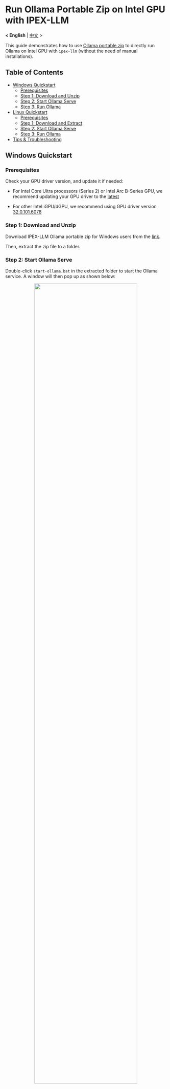 # Run Ollama Portable Zip on Intel GPU with IPEX-LLM
<p>
  <b>< English</b> | <a href='./ollama_portablze_zip_quickstart.zh-CN.md'>中文</a> >
</p>

This guide demonstrates how to use [Ollama portable zip](https://github.com/intel/ipex-llm/releases/tag/v2.2.0-nightly) to directly run Ollama on Intel GPU with `ipex-llm` (without the need of manual installations).

## Table of Contents
- [Windows Quickstart](#windows-quickstart)
  - [Prerequisites](#prerequisites)
  - [Step 1: Download and Unzip](#step-1-download-and-unzip)
  - [Step 2: Start Ollama Serve](#step-2-start-ollama-serve)
  - [Step 3: Run Ollama](#step-3-run-ollama)
- [Linux Quickstart](#linux-quickstart)
  - [Prerequisites](#prerequisites-1)
  - [Step 1: Download and Extract](#step-1-download-and-extract)
  - [Step 2: Start Ollama Serve](#step-2-start-ollama-serve-1)
  - [Step 3: Run Ollama](#step-3-run-ollama-1)
- [Tips & Troubleshooting](#tips--troubleshooting)

## Windows Quickstart

### Prerequisites

Check your GPU driver version, and update it if needed:

- For Intel Core Ultra processors (Series 2) or Intel Arc B-Series GPU, we recommend updating your GPU driver to the [latest](https://www.intel.com/content/www/us/en/download/785597/intel-arc-iris-xe-graphics-windows.html)

- For other Intel iGPU/dGPU, we recommend using GPU driver version [32.0.101.6078](https://www.intel.com/content/www/us/en/download/785597/834050/intel-arc-iris-xe-graphics-windows.html)

### Step 1: Download and Unzip

Download IPEX-LLM Ollama portable zip for Windows users from the [link](https://github.com/intel/ipex-llm/releases/tag/v2.2.0-nightly).

Then, extract the zip file to a folder.

### Step 2: Start Ollama Serve

Double-click `start-ollama.bat` in the extracted folder to start the Ollama service. A window will then pop up as shown below:

<div align="center">
  <img src="https://llm-assets.readthedocs.io/en/latest/_images/ollama_portable_start_ollama.png"  width=80%/>
</div>

### Step 3: Run Ollama

You could then use Ollama to run LLMs on Intel GPUs as follows:

- Open "Command Prompt" (cmd), and enter the extracted folder through `cd /d PATH\TO\EXTRACTED\FOLDER`
- Run `ollama run deepseek-r1:7b` in the "Command Prompt" (you may use any other model)

<div align="center">
  <img src="https://llm-assets.readthedocs.io/en/latest/_images/ollama_portable_run_ollama.png"  width=80%/>
</div>

### Additional models supported after Ollama v0.5.4

The currently Ollama Portable Zip is based on Ollama v0.5.4; in addition, the following new models have also been supported in the Ollama Portable Zip:

  | Model  | Download | Model Link |
  | - | - | - |
  | DeepSeek-R1 | `ollama run deepseek-r1` | [deepseek-r1](https://ollama.com/library/deepseek-r1) |
  | Openthinker | `ollama run openthinker` | [openthinker](https://ollama.com/library/openthinker) |
  | DeepScaleR | `ollama run deepscaler` | [deepscaler](https://ollama.com/library/deepscaler) |
  | Phi-4 | `ollama run phi4` | [phi4](https://ollama.com/library/phi4) |
  | Dolphin 3.0 | `ollama run dolphin3` | [dolphin3](https://ollama.com/library/dolphin3) |
  | Smallthinker | `ollama run smallthinker` | [smallthinker](https://ollama.com/library/smallthinker) |
  | Granite3.1-Dense |  `ollama run granite3-dense` | [granite3.1-dense](https://ollama.com/library/granite3.1-dense) |
  | Granite3.1-Moe-3B | `ollama run granite3-moe` | [granite3.1-moe](https://ollama.com/library/granite3.1-moe) |

## Linux Quickstart

### Prerequisites

Check your GPU driver version, and update it if needed:

- For client GPU, like A-series, B-series and integrated GPU, we recommend following [Intel client GPU driver installing guide](https://dgpu-docs.intel.com/driver/client/overview.html) to install your GPU driver.

### Step 1: Download and Extract

Download IPEX-LLM Ollama portable tgz for Ubuntu users from the [link](https://github.com/intel/ipex-llm/releases/tag/v2.2.0-nightly).

Then open a terminal, extract the tgz file to a folder.

```bash
cd PATH/TO/DOWNLOADED/TGZ
tar xvf [Downloaded tgz file]
```

### Step 2: Start Ollama Serve

Enter the extracted folder, and run `start-ollama.sh` to start Ollama service.  

```bash
cd PATH/TO/EXTRACTED/FOLDER
./start-ollama.sh
```

<div align="center">
  <img src="https://llm-assets.readthedocs.io/en/latest/_images/ollama_portable_start_ollama_ubuntu.png"  width=80%/>
</div>


### Step 3: Run Ollama

You could then use Ollama to run LLMs on Intel GPUs as follows:

- Open another ternimal, and enter the extracted folder through `cd PATH/TO/EXTRACTED/FOLDER`
- Run `./ollama run deepseek-r1:7b` (you may use any other model)

<div align="center">
  <img src="https://llm-assets.readthedocs.io/en/latest/_images/ollama_portable_run_ollama_ubuntu.png"  width=80%/>
</div>


## Tips & Troubleshooting

### Speed up model download using alternative sources

Ollama by default downloads model from [Ollama library](https://ollama.com/library). By setting the environment variable `IPEX_LLM_MODEL_SOURCE` to `modelscope`/`ollama` **before Run Ollama**, you could switch the source from which the model is downloaded first.

For example, if you would like to run `deepseek-r1:7b` but the download speed from Ollama library is quite slow, you could use [its model source](https://www.modelscope.cn/models/unsloth/DeepSeek-R1-Distill-Qwen-7B-GGUF) from [ModelScope](https://www.modelscope.cn/models) instead, through:

- For **Windows** users:

  - Open "Command Prompt", and navigate to the extracted folder by `cd /d PATH\TO\EXTRACTED\FOLDER`
  - Run `set IPEX_LLM_MODEL_SOURCE=modelscope` in "Command Prompt"
  - Run `ollama run deepseek-r1:7b`

- For **Linux** users:

  - In a terminal other than the one for Ollama serve, navigate to the extracted folder by `cd PATH\TO\EXTRACTED\FOLDER`
  - Run `export IPEX_LLM_MODEL_SOURCE=modelscope` in the terminal
  - Run `./ollama run deepseek-r1:7b`

> [!TIP]
> Model downloaded with `set IPEX_LLM_MODEL_SOURCE=modelscope` will still show actual model id in `ollama list`, e.g.
> ```
> NAME                                                             ID              SIZE      MODIFIED
> modelscope.cn/unsloth/DeepSeek-R1-Distill-Qwen-7B-GGUF:Q4_K_M    f482d5af6aec    4.7 GB    About a minute ago
> ```
> Except for `ollama run` and `ollama pull`, the model should be identified through its actual id, e.g. `ollama rm modelscope.cn/unsloth/DeepSeek-R1-Distill-Qwen-7B-GGUF:Q4_K_M`

### Increase context length in Ollama

By default, Ollama runs model with a context window of 2048 tokens. That is, the model can "remember" at most 2048 tokens of context.

To increase the context length, you could set environment variable `IPEX_LLM_NUM_CTX` **before Start Ollama Serve**, as shwon below (if Ollama serve is already running, please make sure to stop it first):

- For **Windows** users:

  - Open "Command Prompt", and navigate to the extracted folder through `cd /d PATH\TO\EXTRACTED\FOLDER`
  - Set `IPEX_LLM_NUM_CTX` to the desired length in the "Command Prompt, e.g. `set IPEX_LLM_NUM_CTX=16384`
  - Start Ollama serve through `start-ollama.bat`

- For **Linux** users:

  - In a terminal, navigate to the extracted folder through `cd PATH\TO\EXTRACTED\FOLDER`
  - Set `IPEX_LLM_NUM_CTX` to the desired length in the terminal, e.g. `export IPEX_LLM_NUM_CTX=16384`
  - Start Ollama serve through `./start-ollama.sh`

> [!TIP]
> `IPEX_LLM_NUM_CTX` has a higher priority than the `num_ctx` settings in a models' `Modelfile`.

### Select Intel GPU for running Ollama when multiple Intel GPUs are available

If your machine has multiple Intel GPUs, Ollama will by default runs on all of them.

To specify which Intel GPU you would like Ollama to use, you could set environment variable `ONEAPI_DEVICE_SELECTOR` **before Start Ollama Serve**, as follows (if Ollama serve is already running, please make sure to stop it first):

- Identify the id (e.g. 0, 1, etc.) for your multiple GPUs. You could find them in the logs of Ollama serve when loading any models, e.g.:

  <div align="center">
    <img src="https://llm-assets.readthedocs.io/en/latest/_images/ollama_portable_start_ollama_multi_gpus.pn"  width=80%/>
  </div>

- For **Windows** users:

  - Open "Command Prompt", and navigate to the extracted folder by `cd /d PATH\TO\EXTRACTED\FOLDER`
  - In the "Command Prompt", set `ONEAPI_DEVICE_SELECTOR` to define the Intel GPU you want to use, e.g. `set ONEAPI_DEVICE_SELECTOR=level_zero:0`, in which `0` should be changed to your desired GPU id
  - Start Ollama serve through `start-ollama.bat`

- For **Linux** users:

  - In a terminal, navigate to the extracted folder by `cd PATH\TO\EXTRACTED\FOLDER`
  - Set `ONEAPI_DEVICE_SELECTOR` to define the Intel GPU you want to use, e.g. `export ONEAPI_DEVICE_SELECTOR=level_zero:0`, in which `0` should be changed to your desired GPU id
  - Start Ollama serve through `./start-ollama.sh`